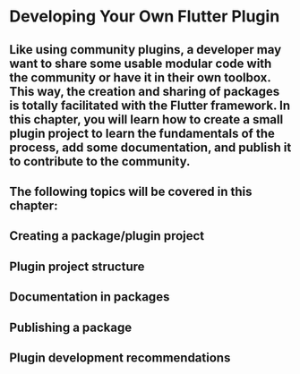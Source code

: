 # Developing Your Own Flutter Plugin

## Like using community plugins, a developer may want to share some usable modular code with the community or have it in their own toolbox. This way, the creation and sharing of packages is totally facilitated with the Flutter framework. In this chapter, you will learn how to create a small plugin project to learn the fundamentals of the process, add some documentation, and publish it to contribute to the community.

## The following topics will be covered in this chapter:

## Creating a package/plugin project

## Plugin project structure

## Documentation in packages

## Publishing a package

## Plugin development recommendations